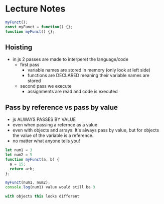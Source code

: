 # Lecture Notes

``` js
myFunct();
const myFunct = function() {};
function myFunct() {};

```
<!-- Changes the ability to use as an argument? Lets learn more on this -->

## Hoisting
- in js 2 passes are made to interperet the language/code
  - first pass
    - variable names are stored in memory (only look at left side)
    - functions are DECLARED meaning their variable names are stored
  - second pass we execute
    - assignments are read and code is executed

## Pass by reference vs pass by value
- js ALWAYS PASSES BY VALUE
- even when passing a refernce as a value
- even with objects and arrays: It's always pass by value, but for objects the value of the variable is a reference.
- no matter what anyone tells you!

``` js
let num1 = 3
let num2 = 5
function myFunct(a, b) {
  a = 15;
  return a+b;
};

myFunct(num1, num2);
console.log(num1) value would still be 3

with objects this looks different
```


